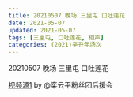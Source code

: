```yaml
---
title: 20210507 晚场 三里屯 口吐莲花
date: 2021-05-07
updated: 2021-05-07
tags: [三里屯, 口吐莲花, 相声] 
categories: (2021)辛丑年场次 
---
```

20210507 晚场 三里屯 口吐莲花

[视频源1](https://m.weibo.cn/6574451359/4634346440366944) by @栾云平粉丝团后援会